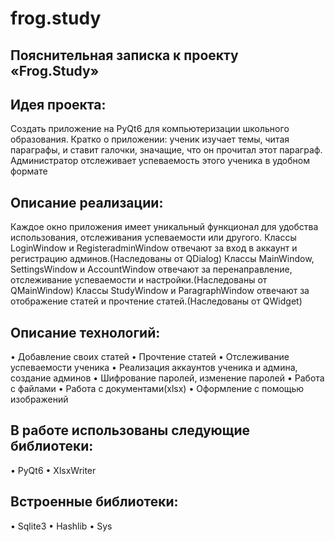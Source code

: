 # frog.study

## Пояснительная записка к проекту «Frog.Study»

## Идея проекта: 
Создать приложение на PyQt6 для компьютеризации школьного образования. Кратко о приложении: ученик изучает темы, читая параграфы, и ставит галочки, значащие, что он прочитал этот параграф. Администратор отслеживает успеваемость этого ученика в удобном формате

## Описание реализации: 
Каждое окно приложения имеет уникальный функционал для удобства использования, отслеживания успеваемости или другого. 
Классы LoginWindow и RegisteradminWindow отвечают за вход в аккаунт и регистрацию админов.(Наследованы от QDialog)
Классы MainWindow, SettingsWindow и AccountWindow отвечают за перенаправление, отслеживание успеваемости и настройки.(Наследованы от QMainWindow)
Классы StudyWindow и ParagraphWindow отвечают за отображение статей и прочтение статей.(Наследованы от QWidget)

## Описание технологий:
•	Добавление своих статей
•	Прочтение статей
•	Отслеживание успеваемости ученика
•	Реализация аккаунтов ученика и админа, создание админов
•	Шифрование паролей, изменение паролей
•	Работа с файлами 
•	Работа с документами(xlsx)
•	Оформление с помощью изображений

## В работе использованы следующие библиотеки:
•	PyQt6
•	XlsxWriter
## Встроенные библиотеки:
•	Sqlite3
•	Hashlib
•	Sys

  



   	


